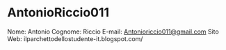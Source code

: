 # AntonioRiccio011

Nome: Antonio
Cognome: Riccio
E-mail: Antonioriccio011@gmail.com
Sito Web: ilparchettodellostudente-it.blogspot.com/
